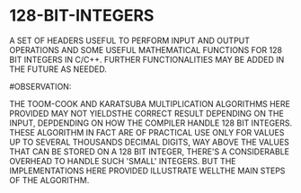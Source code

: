 # 128-BIT-INTEGERS
A SET OF HEADERS USEFUL TO PERFORM INPUT AND OUTPUT OPERATIONS AND SOME USEFUL MATHEMATICAL FUNCTIONS FOR 128 BIT INTEGERS IN C/C++. FURTHER FUNCTIONALITIES MAY BE ADDED IN THE FUTURE AS NEEDED.


#OBSERVATION:

THE TOOM-COOK AND KARATSUBA MULTIPLICATION ALGORITHMS HERE PROVIDED MAY NOT YIELDSTHE CORRECT RESULT DEPENDING ON THE INPUT, DEPDENDING ON HOW THE COMPILER HANDLE 128 BIT INTEGERS. THESE ALGORITHM IN FACT ARE OF PRACTICAL USE ONLY FOR VALUES UP TO SEVERAL THOUSANDS DECIMAL DIGITS, WAY ABOVE THE VALUES THAT CAN BE STORED ON A 128 BIT INTEGER, THERE'S A CONSIDERABLE OVERHEAD TO HANDLE SUCH 'SMALL' INTEGERS. BUT THE IMPLEMENTATIONS HERE  PROVIDED ILLUSTRATE WELLTHE MAIN STEPS OF THE ALGORITHM.
